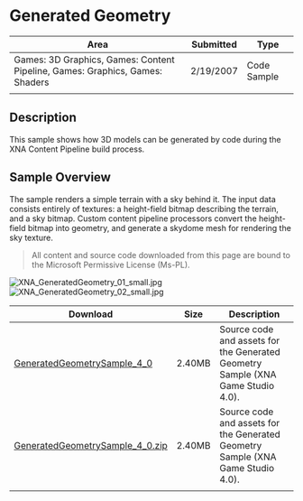 # Generated Geometry

|Area|Submitted|Type|
|-|-|-|
Games: 3D Graphics, Games: Content Pipeline, Games: Graphics, Games: Shaders|2/19/2007|Code Sample
||||

## Description

This sample shows how 3D models can be generated by code during the XNA Content Pipeline build process.

## Sample Overview

The sample renders a simple terrain with a sky behind it. The input data consists entirely of textures: a height-field bitmap describing the terrain, and a sky bitmap. Custom content pipeline processors convert the height-field bitmap into geometry, and generate a skydome mesh for rendering the sky texture.

> All content and source code downloaded from this page are bound to the Microsoft Permissive License (Ms-PL).

![XNA_GeneratedGeometry_01_small.jpg](https://github.com/simondarksidej/XNAGameStudio/blob/archive/Images/XNA_GeneratedGeometry_01_small.jpg?raw=true)
![XNA_GeneratedGeometry_02_small.jpg](https://github.com/simondarksidej/XNAGameStudio/blob/archive/Images/XNA_GeneratedGeometry_02_small.jpg?raw=true)

Download | Size | Description
---|---|---|
[GeneratedGeometrySample_4_0](https://github.com/simondarksidej/XNAGameStudio/tree/archive/Samples/GeneratedGeometrySample_4_0) | 2.40MB | Source code and assets for the Generated Geometry Sample (XNA Game Studio 4.0).
[GeneratedGeometrySample_4_0.zip](https://github.com/simondarksidej/XNAGameStudioZips/raw/zips/GeneratedGeometrySample_4_0.zip) | 2.40MB | Source code and assets for the Generated Geometry Sample (XNA Game Studio 4.0).
||||
